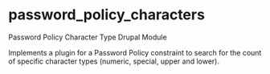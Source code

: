 password_policy_characters
===============

Password Policy Character Type Drupal Module

Implements a plugin for a Password Policy constraint to search for the count of specific character types (numeric,
special, upper and lower).
